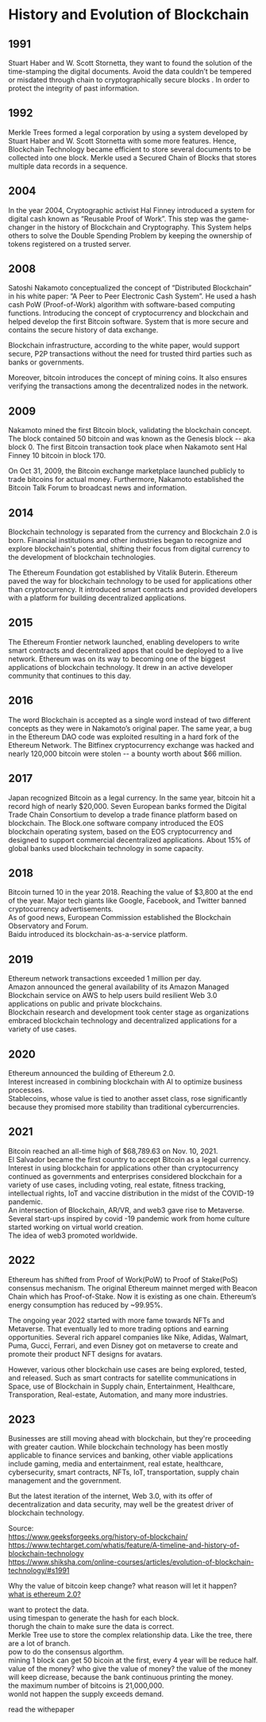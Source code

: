 # History and Evolution of Blockchain

## 1991  
Stuart Haber and W. Scott Stornetta, they want to found the solution of the time-stamping the digital documents. Avoid the data couldn’t be tempered or misdated through chain to cryptographically secure blocks . In order to protect the integrity of past information.    


## 1992  
 Merkle Trees formed a legal corporation by using a system developed by Stuart Haber and W. Scott Stornetta with some more features. Hence, Blockchain Technology became efficient to store several documents to be collected into one block. Merkle used a Secured Chain of Blocks that stores multiple data records in a sequence.  


## 2004  
In the year 2004, Cryptographic activist Hal Finney introduced a system for digital cash known as “Reusable Proof of Work”. This step was the game-changer in the history of Blockchain and Cryptography. This System helps others to solve the Double Spending Problem by keeping the ownership of tokens registered on a trusted server.    


## 2008  
Satoshi Nakamoto conceptualized the concept of “Distributed Blockchain” in his white paper: ”A Peer to Peer Electronic Cash System”.  He used a hash cash PoW (Proof-of-Work) algorithm with software-based computing functions. Introducing the concept of cryptocurrency and blockchain and helped develop the first Bitcoin software. System that is more secure and contains the secure history of data exchange.  

Blockchain infrastructure, according to the white paper, would support secure, P2P transactions without the need for trusted third parties such as banks or governments.  

Moreover, bitcoin introduces the concept of mining coins. It also ensures verifying the transactions among the decentralized nodes in the network.  


## 2009  
Nakamoto mined the first Bitcoin block, validating the blockchain concept. The block contained 50 bitcoin and was known as the Genesis block -- aka block 0. The first Bitcoin transaction took place when Nakamoto sent Hal Finney 10 bitcoin in block 170.   

On Oct 31, 2009, the Bitcoin exchange marketplace launched publicly to trade bitcoins for actual money. Furthermore, Nakamoto established the Bitcoin Talk Forum to broadcast news and information.  


## 2014  
Blockchain technology is separated from the currency and Blockchain 2.0 is born. Financial institutions and other industries began to recognize and explore blockchain's potential, shifting their focus from digital currency to the development of blockchain technologies.  

The Ethereum Foundation got established by Vitalik Buterin. Ethereum paved the way for blockchain technology to be used for applications other than cryptocurrency. It introduced smart contracts and provided developers with a platform for building decentralized applications.  


## 2015  
The Ethereum Frontier network launched, enabling developers to write smart contracts and decentralized apps that could be deployed to a live network. Ethereum was on its way to becoming one of the biggest applications of blockchain technology. It drew in an active developer community that continues to this day.   


## 2016  
The word Blockchain is accepted as a single word instead of two different concepts as they were in Nakamoto’s original paper. The same year, a bug in the Ethereum DAO code was exploited resulting in a hard fork of the Ethereum Network. The Bitfinex cryptocurrency exchange was hacked and nearly 120,000 bitcoin were stolen -- a bounty worth about $66 million.  


## 2017  
Japan recognized Bitcoin as a legal currency.  In the same year, bitcoin hit a record high of nearly $20,000. Seven European banks formed the Digital Trade Chain Consortium to develop a trade finance platform based on blockchain. The Block.one software company introduced the EOS blockchain operating system, based on the EOS cryptocurrency and designed to support commercial decentralized applications. About 15% of global banks used blockchain technology in some capacity.  


## 2018  
Bitcoin turned 10 in the year 2018. Reaching the value of $3,800 at the end of the year. Major tech giants like Google, Facebook, and Twitter banned cryptocurrency advertisements.  
As of good news, European Commission established the Blockchain Observatory and Forum.  
Baidu introduced its blockchain-as-a-service platform.  


## 2019  
Ethereum network transactions exceeded 1 million per day.  
Amazon announced the general availability of its Amazon Managed Blockchain service on AWS to help users build resilient Web 3.0 applications on public and private blockchains.   
Blockchain research and development took center stage as organizations embraced blockchain technology and decentralized applications for a variety of use cases.  


## 2020  
Ethereum announced the building of Ethereum 2.0.  
Interest increased in combining blockchain with AI to optimize business processes.  
Stablecoins, whose value is tied to another asset class, rose significantly because they promised more stability than traditional cybercurrencies.   


## 2021  
Bitcoin reached an all-time high of $68,789.63 on Nov. 10, 2021.   
El Salvador became the first country to accept Bitcoin as a legal currency.    
Interest in using blockchain for applications other than cryptocurrency continued as governments and enterprises considered blockchain for a variety of use cases, including voting, real estate, fitness tracking, intellectual rights, IoT and vaccine distribution in the midst of the COVID-19 pandemic.   
An intersection of Blockchain, AR/VR, and web3 gave rise to Metaverse. Several start-ups inspired by covid -19 pandemic work from home culture started working on virtual world creation.  
The idea of web3 promoted worldwide.  

## 2022  
Ethereum has shifted from Proof of Work(PoW) to Proof of Stake(PoS) consensus mechanism. The original Ethereum mainnet merged with Beacon Chain which has Proof-of-Stake. Now it is existing as one chain. Ethereum’s energy consumption has reduced by ~99.95%.  

The ongoing year 2022 started with more fame towards NFTs and Metaverse. That eventually led to more trading options and earning opportunities. Several rich apparel companies like Nike, Adidas, Walmart, Puma, Gucci, Ferrari, and even Disney got on metaverse to create and promote their product NFT designs for avatars.  

However, various other blockchain use cases are being explored, tested, and released. Such as smart contracts for satellite communications in Space, use of Blockchain in Supply chain, Entertainment, Healthcare, Transporation, Real-estate, Automation, and many more industries.   


## 2023  
Businesses are still moving ahead with blockchain, but they're proceeding with greater caution. While blockchain technology has been mostly applicable to finance services and banking, other viable applications include gaming, media and entertainment, real estate, healthcare, cybersecurity, smart contracts, NFTs, IoT, transportation, supply chain management and the government.   

But the latest iteration of the internet, Web 3.0, with its offer of decentralization and data security, may well be the greatest driver of blockchain technology.  




Source:  
https://www.geeksforgeeks.org/history-of-blockchain/  
https://www.techtarget.com/whatis/feature/A-timeline-and-history-of-blockchain-technology  
https://www.shiksha.com/online-courses/articles/evolution-of-blockchain-technology/#s1991  





Why the value of bitcoin keep change? what reason will let it happen?  
[what is ethereum 2.0?](https://www.blockchain-council.org/blockchain/what-is-ethereum-2-0-a-comprehensive-guide/?gad_source=1&gclid=CjwKCAiA3aeqBhBzEiwAxFiOBsRm0dCqbRMMiZVRfHqe8SMd-eU_G09bsBZNzQi_KZZWqF8LHu2XghoC5XgQAvD_BwE)  



want to protect the data.  
using timespan to generate the hash for each block.  
thorugh the chain to make sure the data is correct.  
Merkle Tree use to store the complex relationship data. Like the tree, there are a lot of branch.  
pow to do the consensus algorthm.  
mining 1 block can get 50 bicoin at the first, every 4 year will be reduce half.  
value of the money? who give the value of money? the value of the money will keep dicrease, because the bank continuous printing the money.  
the maximum number of bitcoins is 21,000,000.  
wonld not happen the supply exceeds demand.  


read the withepaper
